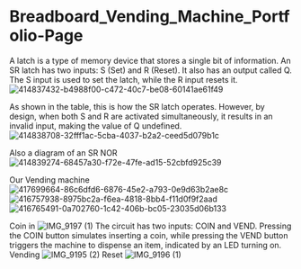 # Breadboard_Vending_Machine_Portfolio-Page
A latch is a type of memory device that stores a single bit of information. An SR latch has two inputs: S (Set) and R (Reset). It also has an output called Q. The S input is used to set the latch, while the R input resets it.
![414837432-b4988f00-c472-40c7-be08-60141ae61f49](https://github.com/user-attachments/assets/0995e691-9db0-4870-98dd-f56355c8a2db)

As shown in the table, this is how the SR latch operates.
However, by design, when both S and R are activated simultaneously, it results in an invalid input, making the value of Q undefined.
![414838708-32fff1ac-5cba-4037-b2a2-ceed5d079b1c](https://github.com/user-attachments/assets/0f888ec1-d473-45a8-b92a-792306996ac1)

Also a diagram of an SR NOR
![414839274-68457a30-f72e-47fe-ad15-52cbfd925c39](https://github.com/user-attachments/assets/a821c6c4-4a16-491d-96e4-dceb5de11a2d)

Our Vending machine
![417699664-86c6dfd6-6876-45e2-a793-0e9d63b2ae8c](https://github.com/user-attachments/assets/9c504537-775c-4f5c-9c1a-5ddd5969e82e)
![416757938-8975bc2a-f6ea-4818-8bb4-f11d0f9f2aad](https://github.com/user-attachments/assets/60f259db-433a-4e60-b1fb-54c5863ebea5)
![416765491-0a702760-1c42-406b-bc05-23035d06b133](https://github.com/user-attachments/assets/1a8b84f4-a524-4db2-84e2-84833e7ff1de)


Coin in
![IMG_9197 (1)](https://github.com/user-attachments/assets/48de5d75-d827-4b2c-9cbe-3ac57d832745)
The circuit has two inputs: COIN and VEND. Pressing the COIN button simulates inserting a coin, while pressing the VEND button triggers the machine to dispense an item, indicated by an LED turning on.
Vending
![IMG_9195 (2)](https://github.com/user-attachments/assets/4f640724-3aa3-4d79-b542-d66c583accdb)
Reset
![IMG_9196 (1)](https://github.com/user-attachments/assets/6fa16c06-12c7-463b-be10-728868a75530)

